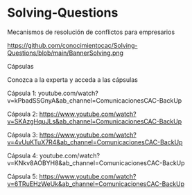 # Solving-Questions
Mecanismos de resolución de conflictos para empresarios

https://github.com/conocimientocac/Solving-Questions/blob/main/BannerSolving.png


Cápsulas

Conozca a la experta y acceda a las cápsulas

Cápsula 1: youtube.com/watch?v=kPbadSSGnyA&ab_channel=ComunicacionesCAC-BackUp

Cápsula 2: https://www.youtube.com/watch?v=SKAzgHquJLs&ab_channel=ComunicacionesCAC-BackUp

Cápsula 3: https://www.youtube.com/watch?v=4vUuKTuX7R4&ab_channel=ComunicacionesCAC-BackUp 

Cápsula 4: youtube.com/watch?v=KNkv8AOBYH8&ab_channel=ComunicacionesCAC-BackUp

Cápsula 5: https://www.youtube.com/watch?v=6TRuEHzWeUk&ab_channel=ComunicacionesCAC-BackUp


